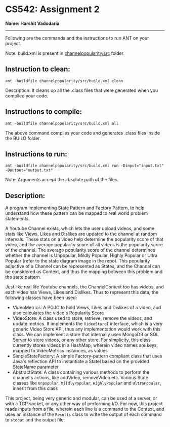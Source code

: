 # CS542: Assignment 2
**Name: Harshit Vadodaria**

-----------------------------------------------------------------------

Following are the commands and the instructions to run ANT on your project.


Note: build.xml is present in [channelpopularity/src](./channelpopularity/src/) folder.

## Instruction to clean:

```commandline
ant -buildfile channelpopularity/src/build.xml clean
```

Description: It cleans up all the .class files that were generated when you
compiled your code.

## Instructions to compile:

```commandline
ant -buildfile channelpopularity/src/build.xml all
```
The above command compiles your code and generates .class files inside the BUILD folder.

## Instructions to run:

```commandline
ant -buildfile channelpopularity/src/build.xml run -Dinput="input.txt" -Doutput="output.txt"
```
Note: Arguments accept the absolute path of the files.


## Description:
A program implementing State Pattern and Factory Pattern, to help understand how these pattern
can be mapped to real world problem statements.

A Youtube Channel exists, which lets the user upload videos, and some stats like Views, Likes and Dislikes
are updated to the channel at random intervals. These stats on a video help determine the popularity score
of that video, and the average popularity score of all videos is the popularity score of the channel.
The average popularity score of the channel determines whether the channel is Unpopular, Mildly Popular,
Highly Popular or Ultra Popular (refer to the state diagram image in the repo).
This popularity adjective of a Channel can be represented as States, and the Channel can be considered
as Context, and thus the mapping between this problem and the state pattern.

Just like real life Youtube channels, the ChannelContext too has videos, and each video has Views, Likes and Dislikes.
Thus to represent this data, the following classes have been used:
- VideoMetrics: A POJO to hold Views, Likes and Dislikes of a video, and also calculates the video's Popularity Score
- VideoStore: A class used to store, retrieve, remove the videos, and update metrics. It implements the `VideoStoreI` interface,
				which is a very generic Video Store API, thus any implementation would work with this class. We can implement a
				store that internally uses MongoDB or SQL Server to store videos, or any other store. For simplicity, this class 
				currently stores videos in a HashMap, wherein video names are keys, mapped to VideoMetrics instances, as values
- SimpleStateFactory: A simple Factory-pattern compliant class that uses Java's reflection API to instantiate a StateI based on
				the provided StateName parameter
- AbstractState: A class containing various methods to perform the channel's actions, like addVideo, removeVideo etc.
				Various State classes like `Unpopular`, `MildlyPopular`, `HighlyPopular` and `UltraPopular`, inherit from this class
				
This project, being very generic and modular, can be used at a server, or with a TCP socket, or any other way of performing I/O.
For now, this project reads inputs from a file, wherein each line is a command to the Context, and uses an instance of the `Results`
class to write the output of each command to `stdout` and the output file.
